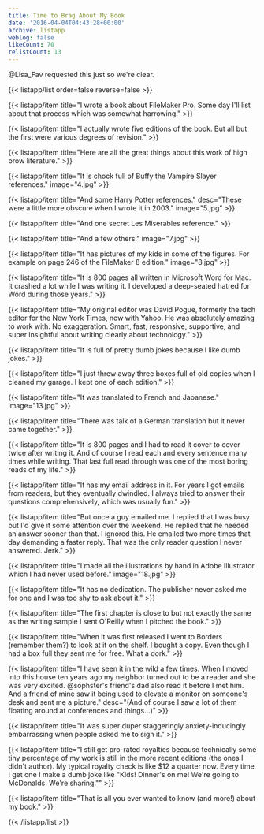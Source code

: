 ```yaml
---
title: Time to Brag About My Book
date: '2016-04-04T04:43:28+00:00'
archive: listapp
weblog: false
likeCount: 70
relistCount: 13
---
```


@Lisa_Fav requested this just so we're clear.

<!--more-->

{{< listapp/list order=false reverse=false >}}

   {{< listapp/item title="I wrote a book about FileMaker Pro. Some day I'll list about that process which was somewhat harrowing." >}}

   {{< listapp/item title="I actually wrote five editions of the book. But all but the first were various degrees of revision." >}}

   {{< listapp/item title="Here are all the great things about this work of high brow literature." >}}

   {{< listapp/item title="It is chock full of Buffy the Vampire Slayer references."
      image="4.jpg" >}}

   {{< listapp/item title="And some Harry Potter references."
      desc="These were a little more obscure when I wrote it in 2003."
      image="5.jpg" >}}

   {{< listapp/item title="And one secret Les Miserables reference." >}}

   {{< listapp/item title="And a few others."
      image="7.jpg" >}}

   {{< listapp/item title="It has pictures of my kids in some of the figures. For example on page 246 of the FileMaker 8 edition."
      image="8.jpg" >}}

   {{< listapp/item title="It is 800 pages all written in Microsoft Word for Mac. It crashed a lot while I was writing it. I developed a deep-seated hatred for Word during those years." >}}

   {{< listapp/item title="My original editor was David Pogue, formerly the tech editor for the New York Times, now with Yahoo. He was absolutely amazing to work with. No exaggeration. Smart, fast, responsive, supportive, and super insightful about writing clearly about technology." >}}

   {{< listapp/item title="It is full of pretty dumb jokes because I like dumb jokes." >}}

   {{< listapp/item title="I just threw away three boxes full of old copies when I cleaned my garage. I kept one of each edition." >}}

   {{< listapp/item title="It was translated to French and Japanese."
      image="13.jpg" >}}

   {{< listapp/item title="There was talk of a German translation but it never came together." >}}

   {{< listapp/item title="It is 800 pages and I had to read it cover to cover twice after writing it. And of course I read each and every sentence many times while writing. That last full read through was one of the most boring reads of my life." >}}

   {{< listapp/item title="It has my email address in it. For years I got emails from readers, but they eventually dwindled. I always tried to answer their questions comprehensively, which was usually fun." >}}

   {{< listapp/item title="But once a guy emailed me. I replied that I was busy but I'd give it some attention over the weekend. He replied that he needed an answer sooner than that. I ignored this. He emailed two more times that day demanding a faster reply. That was the only reader question I never answered. Jerk." >}}

   {{< listapp/item title="I made all the illustrations by hand in Adobe Illustrator which I had never used before."
      image="18.jpg" >}}

   {{< listapp/item title="It has no dedication. The publisher never asked me for one and I was too shy to ask about it." >}}

   {{< listapp/item title="The first chapter is close to but not exactly the same as the writing sample I sent O'Reilly when I pitched the book." >}}

   {{< listapp/item title="When it was first released I went to Borders (remember them?) to look at it on the shelf. I bought a copy. Even though I had a box full they sent me for free. What a dork." >}}

   {{< listapp/item title="I have seen it in the wild a few times. When I moved into this house ten years ago my neighbor turned out to be a reader and she was very excited. @sophster's friend's dad also read it before I met him. And a friend of mine saw it being used to elevate a monitor on someone's desk and sent me a picture."
      desc="(And of course I saw a lot of them floating around at conferences and things...)" >}}

   {{< listapp/item title="It was super duper staggeringly anxiety-inducingly embarrassing when people asked me to sign it." >}}

   {{< listapp/item title="I still get pro-rated royalties because technically some tiny percentage of my work is still in the more recent editions (the ones I didn't author). My typical royalty check is like $12 a quarter now. Every time I get one I make a dumb joke like \"Kids! Dinner's on me! We're going to McDonalds. We're sharing.\"" >}}

   {{< listapp/item title="That is all you ever wanted to know (and more!) about my book." >}}

{{< /listapp/list >}}
